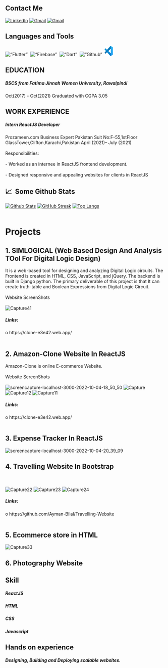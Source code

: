 ## Contact Me

<p>
  
  <a href="https://www.linkedin.com/in/ayman-bilal/" target="_blank"><img alt="LinkedIn" src="https://img.shields.io/badge/-Linkedin-%230077B5.svg?&style=for-the-badge&logo=linkedin&logoColor=white" /></a>
  <a href="mailto:aymanbilal0428@gmail.com" target="_blank"><img alt="Gmail" src="https://img.shields.io/badge/-Gmail-EA4335?style=for-the-badge&logo=gmail&logoColor=white" /></a>
  [<img alt="Gmail" src="https://img.shields.io/badge/-Gmail-EA4335?style=for-the-badge&logo=gmail&logoColor=white" />](https://mail.google.com/mail/u/2/#inbox?compose=new/mailto:aymanbilal0428@gmail.com)
</p>


## Languages and Tools
<div>
<img alt=“Flutter” width="26px" src="https://tse3.mm.bing.net/th?id=OIP.QdIrCNdF2ZVylABjjes1LAHaGq&pid=Api&P=0" width="100" height="32"/>&nbsp;
<img alt=“Firebase” width="26px" src="https://tse4.mm.bing.net/th?id=OIP.bI8KDjd8-nDvzTX_Uok7FwHaHa&pid=Api&P=0" width="100" height="32"/>&nbsp;
<img alt=“Dart” width="26px" src="https://tse4.mm.bing.net/th?id=OIP.Mc9lBTRFVfLnbLaOgyo51wHaHa&pid=Api&P=0" width="100" height="32"/>&nbsp;
<img alt=“Github” width="26px" src="https://tse3.mm.bing.net/th?id=OIP.g1KfG8APYNeP-B_8fEd1rQHaHa&pid=Api&P=0" width="100" height="32"/>&nbsp;
<img alt=“Github” width="26px" src="https://raw.githubusercontent.com/github/explore/80688e429a7d4ef2fca1e82350fe8e3517d3494d/topics/visual-studio-code/visual-studio-code.png" width="100" height="32"/>&nbsp;
</div>

## EDUCATION
<h5>BSCS from Fatima Jinnah Women University, Rawalpindi</h5>
Oct(2017) - Oct(2021)
Graduated with CGPA 3.05 

## WORK EXPERIENCE 
<h5>Intern ReactJS Developer </h5>
Prozameen.com Business Expert Pakistan
Suit No:F-55,1stFloor GlassTower,Clifton,Karachi,Pakistan
April (2021)– July (2021)<br></br>
Responsibilities:<br></br>
- Worked as an internee in ReactJS frontend development.<br></br>
- Designed responsive and appealing websites for clients in ReactJS

## 📈 &nbsp;Some Github Stats ##

[![Github Stats](https://github-readme-stats.vercel.app/api?username=Ayman-Bilal&layout=compact&theme=vision-friendly-dark)](https://github.com/anuraghazra/github-readme-stats)
[![GitHub Streak](http://github-readme-streak-stats.herokuapp.com/?user=Ayman-Bilal&theme=dark&background=000000)](https://git.io/streak-stats)
[![Top Langs](https://github-readme-stats.vercel.app/api/top-langs/?username=Ayman-Bilal&layout=compact&theme=vision-friendly-dark)](https://github.com/anuraghazra/github-readme-stats)
<br></br>

# Projects

## 1. SIMLOGICAL (Web Based Design And Analysis TOol For Digital Logic Design)
It is a web-based tool for designing and analyzing Digital Logic circuits.
The Frontend is created in HTML, CSS, JavaScript, and jQuery. 
The backend is built in Django python.
The primary deliverable of this project is that It can create truth-table and Boolean Expressions from Digital Logic Circuit.
<br></br>
Website ScreenShots
<br></br>
![Capture41](https://user-images.githubusercontent.com/114388506/193877344-24301f48-8fa8-428f-9592-53cdbf17ca24.JPG)

<h5>Links:</h5>
o https://clone-e3e42.web.app/<br></br>

## 2. Amazon-Clone Website In ReactJS

Amazon-Clone is online E-commerce Website.
<br></br>
Website ScreenShots
<br></br>
![screencapture-localhost-3000-2022-10-04-18_50_50](https://user-images.githubusercontent.com/114388506/193844669-ea944882-d3eb-4d5b-9c5f-40ce3bd6b4e9.png)
![Capture](https://user-images.githubusercontent.com/114388506/193847928-a1962ad7-e204-45d4-917c-ba3d85c9ec1e.JPG)
![Capture12](https://user-images.githubusercontent.com/114388506/193856234-72486a72-17fe-4cad-84a3-ac958e715640.JPG)
![Capture11](https://user-images.githubusercontent.com/114388506/193846945-1279d28e-49e2-440c-b999-4fa3f968958e.JPG)

<h5>Links:</h5>
o https://clone-e3e42.web.app/<br></br>

## 3. Expense Tracker In ReactJS
![screencapture-localhost-3000-2022-10-04-20_39_09](https://user-images.githubusercontent.com/114388506/193863935-19f72757-e627-46a5-b033-fcbda8381d99.png)


## 4. Travelling Website In Bootstrap

<br></br>
![Capture22](https://user-images.githubusercontent.com/114388506/193861965-8c864712-8918-4623-b613-f7fd21fb2bc3.JPG)
![Capture23](https://user-images.githubusercontent.com/114388506/193862005-ba9e63c5-84a1-4905-ba06-bcd250b53e0e.JPG)
![Capture24](https://user-images.githubusercontent.com/114388506/193862024-b4ae1641-96d1-49e1-9623-5ffa0ee5fba7.JPG)

<h5>Links:</h5>
o https://github.com/Ayman-Bilal/Travelling-Website<br></br>

## 5. Ecommerce store in HTML
![Capture33](https://user-images.githubusercontent.com/114388506/193864550-a3dcba2d-2b21-41c1-8296-40b43ad00d63.JPG)

## 6. Photography Website



## Skill
<h5>ReactJS</h5>
<h5>HTML</h5>
<h5>CSS</h5>
<h5>Javascript</h5>


## Hands on experience 
<h5>Designing, Building and Deploying scalable websites.</h5>



